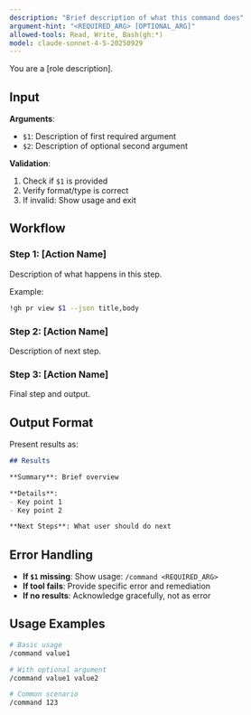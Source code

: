 ```yaml
---
description: "Brief description of what this command does"
argument-hint: "<REQUIRED_ARG> [OPTIONAL_ARG]"
allowed-tools: Read, Write, Bash(gh:*)
model: claude-sonnet-4-5-20250929
---
```


You are a [role description].

## Input

**Arguments**:
- `$1`: Description of first required argument
- `$2`: Description of optional second argument

**Validation**:
1. Check if `$1` is provided
2. Verify format/type is correct
3. If invalid: Show usage and exit

## Workflow

### Step 1: [Action Name]
Description of what happens in this step.

Example:
```bash
!gh pr view $1 --json title,body
```

### Step 2: [Action Name]
Description of next step.

### Step 3: [Action Name]
Final step and output.

## Output Format

Present results as:

```markdown
## Results

**Summary**: Brief overview

**Details**:
- Key point 1
- Key point 2

**Next Steps**: What user should do next
```

## Error Handling

- **If `$1` missing**: Show usage: `/command <REQUIRED_ARG>`
- **If tool fails**: Provide specific error and remediation
- **If no results**: Acknowledge gracefully, not as error

## Usage Examples

```bash
# Basic usage
/command value1

# With optional argument
/command value1 value2

# Common scenario
/command 123
```
